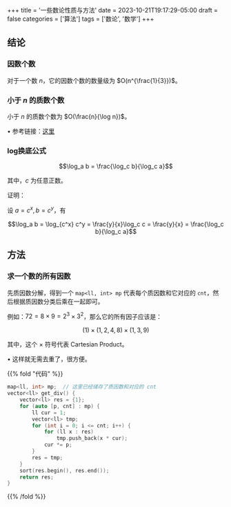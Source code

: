 +++
title = '一些数论性质与方法'
date = 2023-10-21T19:17:29-05:00
draft = false
categories = ['算法']
tags = ['数论', '数学']
+++

## 结论

### 因数个数

对于一个数 $n$，它的因数个数的数量级为 $O(n^{\frac{1}{3}})$。

### 小于 $n$ 的质数个数

小于 $n$ 的质数个数为 $O(\frac{n}{\log n})$。

• 参考链接：[这里](https://en.wikipedia.org/wiki/Prime_number_theorem)

### log换底公式

$$\log_a b = \frac{\log_c b}{\log_c a}$$

其中，$c$ 为任意正数。

证明：

设 $a = c^x, b = c^y$，有

$$\log_a b = \log_{c^x} c^y = \frac{y}{x}\log_c c = \frac{y}{x} = \frac{\log_c b}{\log_c a}$$

## 方法

### 求一个数的所有因数

先质因数分解，得到一个 `map<ll, int> mp` 代表每个质因数和它对应的 `cnt`，然后根据质因数分类后乘在一起即可。

例如：$72=8 \times 9=2^3 \times 3^2$，那么它的所有因子应该是：

$$(1) \times (1, 2, 4, 8) \times (1, 3, 9)$$

其中，这个 $\times$ 符号代表 Cartesian Product。

• 这样就无需去重了，很方便。

{{% fold "代码" %}}

```cpp
map<ll, int> mp;  // 这里已经储存了质因数和对应的 cnt
vector<ll> get_div() {
    vector<ll> res = {1};
    for (auto [p, cnt] : mp) {
        ll cur = 1;
        vector<ll> tmp;
        for (int i = 0; i <= cnt; i++) {
            for (ll x : res)
                tmp.push_back(x * cur);
            cur *= p;
        }
        res = tmp;
    }
    sort(res.begin(), res.end());
    return res;
}
```

{{% /fold %}}









